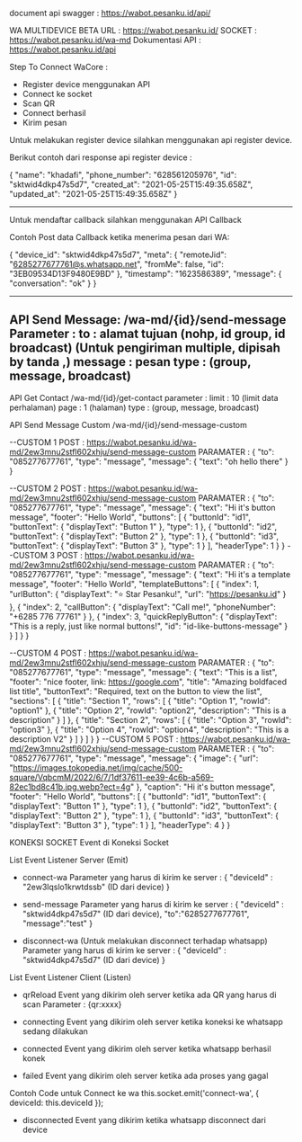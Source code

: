 document api swagger : https://wabot.pesanku.id/api/

WA MULTIDEVICE BETA
URL : https://wabot.pesanku.id/
SOCKET : https://wabot.pesanku.id/wa-md
Dokumentasi API : https://wabot.pesanku.id/api

Step To Connect WaCore : 
- Register device menggunakan API
- Connect ke socket
- Scan QR
- Connect berhasil
- Kirim pesan

Untuk melakukan register device silahkan menggunakan api register device.

Berikut contoh dari response api register device : 

{
  "name": "khadafi",
  "phone_number": "628561205976",
  "id": "sktwid4dkp47s5d7",
  "created_at": "2021-05-25T15:49:35.658Z",
  "updated_at": "2021-05-25T15:49:35.658Z"
}

------------------------------------------------------------------------
Untuk mendaftar callback silahkan menggunakan API Callback

Contoh Post data Callback ketika menerima pesan dari WA: 

{
  "device_id": "sktwid4dkp47s5d7",
  "meta": {
    "remoteJid": "6285277677761@s.whatsapp.net",
    "fromMe": false,
    "id": "3EB09534D13F9480E9BD"
  },
  "timestamp": "1623586389",
  "message": {
    "conversation": "ok"
  }
}

-----

API Send Message:
/wa-md/{id}/send-message
Parameter : 
to : alamat tujuan (nohp, id group, id broadcast) (Untuk pengiriman multiple, dipisah by tanda ,)
message : pesan
type : (group, message, broadcast)
-------

API Get Contact /wa-md/{id}/get-contact
parameter : 
limit : 10 (limit data perhalaman)
page : 1 (halaman)
type : (group, message, broadcast)

API Send Message Custom
/wa-md/{id}/send-message-custom

--CUSTOM 1
POST : https://wabot.pesanku.id/wa-md/2ew3mnu2stfl602xhju/send-message-custom
PARAMATER :
{
    "to": "085277677761",
    "type": "message",
    "message": {
        "text": "oh hello there"
    }
}

--CUSTOM 2
POST : https://wabot.pesanku.id/wa-md/2ew3mnu2stfl602xhju/send-message-custom
PARAMATER :
{
    "to": "085277677761",
    "type": "message",
    "message": {
        "text": "Hi it's button message",
        "footer": "Hello World",
        "buttons": [
            {
                "buttonId": "id1",
                "buttonText": {
                    "displayText": "Button 1"
                },
                "type": 1
            },
            {
                "buttonId": "id2",
                "buttonText": {
                    "displayText": "Button 2"
                },
                "type": 1
            },
            {
                "buttonId": "id3",
                "buttonText": {
                    "displayText": "Button 3"
                },
                "type": 1
            }
        ],
        "headerType": 1
    }
}
--CUSTOM 3
POST : https://wabot.pesanku.id/wa-md/2ew3mnu2stfl602xhju/send-message-custom
PARAMATER :
{
    "to": "085277677761",
    "type": "message",
    "message": {
        "text": "Hi it's a template message",
        "footer": "Hello World",
        "templateButtons": [
            {
                "index": 1,
                "urlButton": {
                    "displayText": "⭐ Star Pesanku!",
                    "url": "https://pesanku.id"
                }
            },
            {
                "index": 2,
                "callButton": {
                    "displayText": "Call me!",
                    "phoneNumber": "+6285 776 77761"
                }
            },
            {
                "index": 3,
                "quickReplyButton": {
                    "displayText": "This is a reply, just like normal buttons!",
                    "id": "id-like-buttons-message"
                }
            }
        ]
    }
}

--CUSTOM 4
POST : https://wabot.pesanku.id/wa-md/2ew3mnu2stfl602xhju/send-message-custom
PARAMATER :
{
    "to": "085277677761",
    "type": "message",
    "message": {
        "text": "This is a list",
        "footer": "nice footer, link: https://google.com",
        "title": "Amazing boldfaced list title",
        "buttonText": "Required, text on the button to view the list",
        "sections": [
            {
                "title": "Section 1",
                "rows": [
                    {
                        "title": "Option 1",
                        "rowId": "option1"
                    },
                    {
                        "title": "Option 2",
                        "rowId": "option2",
                        "description": "This is a description"
                    }
                ]
            },
            {
                "title": "Section 2",
                "rows": [
                    {
                        "title": "Option 3",
                        "rowId": "option3"
                    },
                    {
                        "title": "Option 4",
                        "rowId": "option4",
                        "description": "This is a description V2"
                    }
                ]
            }
        ]
    }
}
--CUSTOM 5
POST : https://wabot.pesanku.id/wa-md/2ew3mnu2stfl602xhju/send-message-custom
PARAMETER : 
{
    "to": "085277677761",
    "type": "message",
    "message": {
        "image": {
            "url": "https://images.tokopedia.net/img/cache/500-square/VqbcmM/2022/6/7/1df37611-ee39-4c6b-a569-82ec1bd8c41b.jpg.webp?ect=4g"
        },
        "caption": "Hi it's button message",
        "footer": "Hello World",
        "buttons": [
            {
                "buttonId": "id1",
                "buttonText": {
                    "displayText": "Button 1"
                },
                "type": 1
            },
            {
                "buttonId": "id2",
                "buttonText": {
                    "displayText": "Button 2"
                },
                "type": 1
            },
            {
                "buttonId": "id3",
                "buttonText": {
                    "displayText": "Button 3"
                },
                "type": 1
            }
        ],
        "headerType": 4
    }
}

KONEKSI SOCKET
Event di Koneksi Socket 

List Event Listener Server (Emit)
- connect-wa
Parameter yang harus di kirim ke server : 
{
   "deviceId" : "2ew3lqslo1krwtdssb" (ID dari device)
}

- send-message
Parameter yang harus di kirim ke server : 
{
   "deviceId" : "sktwid4dkp47s5d7" (ID dari device),
	 "to":"6285277677761",
   "message":"test"
}

- disconnect-wa (Untuk melakukan disconnect terhadap whatsapp)
Parameter yang harus di kirim ke server : 
{
   "deviceId" : "sktwid4dkp47s5d7" (ID dari device)
}


List Event Listener Client (Listen)
- qrReload
Event yang dikirim oleh server ketika ada QR yang harus di scan
Parameter : {qr:xxxx}

- connecting
Event yang dikirim oleh server ketika koneksi ke whatsapp sedang dilakukan

- connected 
Event yang dikirim oleh server ketika whatsapp berhasil konek

- failed
Event yang dikirim oleh server ketika ada proses yang gagal

Contoh Code untuk Connect ke wa 
this.socket.emit('connect-wa', { deviceId: this.deviceId });

- disconnected
Event yang dikirim ketika whatsapp disconnect dari device